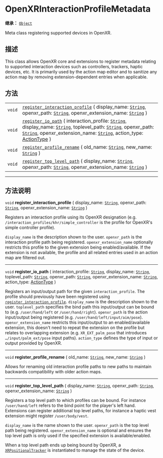 <!-- ⚠ 请勿编辑本文件 ⚠ -->
<!-- 本文档使用脚本从 WeDot 引擎源码仓库生成。 -->
<!-- 生成脚本：https://github.com/WeDot-Engine/WeDot/tree/master/doc/tools/make_md.py； -->
<!-- 原文件：https://github.com/WeDot-Engine/WeDot/tree/master/modules/openxr/doc_classes/OpenXRInteractionProfileMetadata.xml。 -->

<div id="_class_openxrinteractionprofilemetadata"></div>

# OpenXRInteractionProfileMetadata

**继承：** [`Object`](class_object.md)

Meta class registering supported devices in OpenXR.

## 描述

This class allows OpenXR core and extensions to register metadata relating to supported interaction devices such as controllers, trackers, haptic devices, etc. It is primarily used by the action map editor and to sanitize any action map by removing extension-dependent entries when applicable.

## 方法

|||
|:-:|:--|
| `void` | [`register_interaction_profile`](class_openxrinteractionprofilemetadata.md#class_openxrinteractionprofilemetadata_method_register_interaction_profile) ( display_name: [`String`](class_string.md), openxr_path: [`String`](class_string.md), openxr_extension_name: [`String`](class_string.md) )                                                                                                                                 |
| `void` | [`register_io_path`](class_openxrinteractionprofilemetadata.md#class_openxrinteractionprofilemetadata_method_register_io_path) ( interaction_profile: [`String`](class_string.md), display_name: [`String`](class_string.md), toplevel_path: [`String`](class_string.md), openxr_path: [`String`](class_string.md), openxr_extension_name: [`String`](class_string.md), action_type: [ActionType](#enum_openxraction_actiontype) ) |
| `void` | [`register_profile_rename`](class_openxrinteractionprofilemetadata.md#class_openxrinteractionprofilemetadata_method_register_profile_rename) ( old_name: [`String`](class_string.md), new_name: [`String`](class_string.md) )                                                                                                                                                                                                      |
| `void` | [`register_top_level_path`](class_openxrinteractionprofilemetadata.md#class_openxrinteractionprofilemetadata_method_register_top_level_path) ( display_name: [`String`](class_string.md), openxr_path: [`String`](class_string.md), openxr_extension_name: [`String`](class_string.md) )                                                                                                                                           |

<!-- rst-class:: classref-section-separator -->

---

## 方法说明

<div id="_class_openxrinteractionprofilemetadata_method_register_interaction_profile"></div>

`void` **register_interaction_profile** ( display_name: [`String`](class_string.md), openxr_path: [`String`](class_string.md), openxr_extension_name: [`String`](class_string.md) )<div id="class_openxrinteractionprofilemetadata_method_register_interaction_profile"></div>

Registers an interaction profile using its OpenXR designation (e.g. `/interaction_profiles/khr/simple_controller` is the profile for OpenXR's simple controller profile).

 `display_name` is the description shown to the user. `openxr_path` is the interaction profile path being registered. `openxr_extension_name` optionally restricts this profile to the given extension being enabled/available. If the extension is not available, the profile and all related entries used in an action map are filtered out.

<!-- rst-class:: classref-item-separator -->

---

<div id="_class_openxrinteractionprofilemetadata_method_register_io_path"></div>

`void` **register_io_path** ( interaction_profile: [`String`](class_string.md), display_name: [`String`](class_string.md), toplevel_path: [`String`](class_string.md), openxr_path: [`String`](class_string.md), openxr_extension_name: [`String`](class_string.md), action_type: [ActionType](#enum_openxraction_actiontype) )<div id="class_openxrinteractionprofilemetadata_method_register_io_path"></div>

Registers an input/output path for the given `interaction_profile`. The profile should previously have been registered using [`register_interaction_profile`](class_openxrinteractionprofilemetadata.md#class_openxrinteractionprofilemetadata_method_register_interaction_profile). `display_name` is the description shown to the user. `toplevel_path` specifies the bind path this input/output can be bound to (e.g. `/user/hand/left` or `/user/hand/right`). `openxr_path` is the action input/output being registered (e.g. `/user/hand/left/input/aim/pose`). `openxr_extension_name` restricts this input/output to an enabled/available extension, this doesn't need to repeat the extension on the profile but relates to overlapping extension (e.g. `XR_EXT_palm_pose` that introduces `…/input/palm_ext/pose` input paths). `action_type` defines the type of input or output provided by OpenXR.

<!-- rst-class:: classref-item-separator -->

---

<div id="_class_openxrinteractionprofilemetadata_method_register_profile_rename"></div>

`void` **register_profile_rename** ( old_name: [`String`](class_string.md), new_name: [`String`](class_string.md) )<div id="class_openxrinteractionprofilemetadata_method_register_profile_rename"></div>

Allows for renaming old interaction profile paths to new paths to maintain backwards compatibility with older action maps.

<!-- rst-class:: classref-item-separator -->

---

<div id="_class_openxrinteractionprofilemetadata_method_register_top_level_path"></div>

`void` **register_top_level_path** ( display_name: [`String`](class_string.md), openxr_path: [`String`](class_string.md), openxr_extension_name: [`String`](class_string.md) )<div id="class_openxrinteractionprofilemetadata_method_register_top_level_path"></div>

Registers a top level path to which profiles can be bound. For instance `/user/hand/left` refers to the bind point for the player's left hand. Extensions can register additional top level paths, for instance a haptic vest extension might register `/user/body/vest`.

 `display_name` is the name shown to the user. `openxr_path` is the top level path being registered. `openxr_extension_name` is optional and ensures the top level path is only used if the specified extension is available/enabled.

When a top level path ends up being bound by OpenXR, a [`XRPositionalTracker`](class_xrpositionaltracker.md) is instantiated to manage the state of the device.

[^virtual]: 本方法通常需要用户覆盖才能生效。
[^const]: 本方法无副作用，不会修改该实例的任何成员变量。
[^vararg]: 本方法除了能接受在此处描述的参数外，还能够继续接受任意数量的参数。
[^constructor]: 本方法用于构造某个类型。
[^static]: 调用本方法无需实例，可直接使用类名进行调用。
[^operator]: 本方法描述的是使用本类型作为左操作数的有效运算符。
[^bitfield]: 这个值是由下列位标志构成位掩码的整数。
[^void]: 无返回值。
